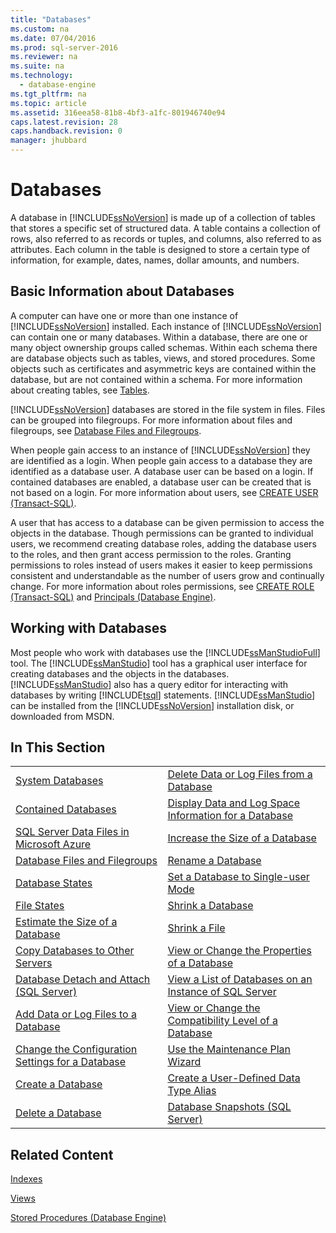 ```yaml
---
title: "Databases"
ms.custom: na
ms.date: 07/04/2016
ms.prod: sql-server-2016
ms.reviewer: na
ms.suite: na
ms.technology: 
  - database-engine
ms.tgt_pltfrm: na
ms.topic: article
ms.assetid: 316eea58-81b8-4bf3-a1fc-801946740e94
caps.latest.revision: 28
caps.handback.revision: 0
manager: jhubbard
---
```

# Databases
A database in [!INCLUDE[ssNoVersion](../../Topics/TopicNameContainA/tokens/ssNoVersion_md.md)] is made up of a collection of tables that stores a specific set of structured data. A table contains a collection of rows, also referred to as records or tuples, and columns, also referred to as attributes. Each column in the table is designed to store a certain type of information, for example, dates, names, dollar amounts, and numbers.  
  
## Basic Information about Databases  
 A computer can have one or more than one instance of [!INCLUDE[ssNoVersion](../../Topics/TopicNameContainA/tokens/ssNoVersion_md.md)] installed. Each instance of [!INCLUDE[ssNoVersion](../../Topics/TopicNameContainA/tokens/ssNoVersion_md.md)] can contain one or many databases.  Within a database, there are one or many object ownership groups called schemas. Within each schema there are database objects such as tables, views, and stored procedures. Some objects such as certificates and asymmetric keys are contained within the database, but are not contained within a schema. For more information about creating tables, see [Tables](../../Topics/TopicNameNotContainA/Tables.md).  
  
 [!INCLUDE[ssNoVersion](../../Topics/TopicNameContainA/tokens/ssNoVersion_md.md)] databases are stored in the file system in files. Files can be grouped into filegroups. For more information about files and filegroups, see [Database Files and Filegroups](../../Topics/TopicNameNotContainA/Database-Files-and-Filegroups.md).  
  
 When people gain access to an instance of [!INCLUDE[ssNoVersion](../../Topics/TopicNameContainA/tokens/ssNoVersion_md.md)] they are identified as a login. When people gain access to a database they are identified as a database user. A database user can be based on a login. If contained databases are enabled, a database user can be created that is not based on a login. For more information about users, see [CREATE USER (Transact-SQL)](assetId:///01de7476-4b25-4d58-85b7-1118fe64aa80).  
  
 A user that has access to a database can be given permission to access the objects in the database. Though permissions can be granted to individual users, we recommend creating database roles, adding the database users to the roles, and then grant access permission to the roles. Granting permissions to roles instead of users makes it easier to keep permissions consistent and understandable as the number of users grow and continually change. For more information about roles permissions, see [CREATE ROLE (Transact-SQL)](assetId:///b0cd54ad-e81d-4d71-acec-8a6d7261ca08) and [Principals (Database Engine)](../../Topics/TopicNameNotContainA/Principals--Database-Engine-.md).  
  
## Working with Databases  
 Most people who work with databases use the [!INCLUDE[ssManStudioFull](../../Topics/TopicNameContainA/tokens/ssManStudioFull_md.md)] tool. The [!INCLUDE[ssManStudio](../../Topics/TopicNameContainA/tokens/ssManStudio_md.md)] tool has a graphical user interface for creating databases and the objects in the databases. [!INCLUDE[ssManStudio](../../Topics/TopicNameContainA/tokens/ssManStudio_md.md)] also has a query editor for interacting with databases by writing [!INCLUDE[tsql](../../Topics/TopicNameContainA/tokens/tsql_md.md)] statements. [!INCLUDE[ssManStudio](../../Topics/TopicNameContainA/tokens/ssManStudio_md.md)] can be installed from the [!INCLUDE[ssNoVersion](../../Topics/TopicNameContainA/tokens/ssNoVersion_md.md)] installation disk, or downloaded from MSDN.  
  
## In This Section  
  
|||  
|-|-|  
|[System Databases](../../Topics/TopicNameNotContainA/System-Databases.md)|[Delete Data or Log Files from a Database](../../Topics/TopicNameContainA/Delete-Data-or-Log-Files-from-a-Database.md)|  
|[Contained Databases](../../Topics/TopicNameNotContainA/Contained-Databases.md)|[Display Data and Log Space Information for a Database](../../Topics/TopicNameContainA/Display-Data-and-Log-Space-Information-for-a-Database.md)|  
|[SQL Server Data Files in Microsoft Azure](../../Topics/TopicNameNotContainA/SQL-Server-Data-Files-in-Microsoft-Azure.md)|[Increase the Size of a Database](../../Topics/TopicNameContainA/Increase-the-Size-of-a-Database.md)|  
|[Database Files and Filegroups](../../Topics/TopicNameNotContainA/Database-Files-and-Filegroups.md)|[Rename a Database](../../Topics/TopicNameContainA/Rename-a-Database.md)|  
|[Database States](../../Topics/TopicNameNotContainA/Database-States.md)|[Set a Database to Single-user Mode](../../Topics/TopicNameContainA/Set-a-Database-to-Single-user-Mode.md)|  
|[File States](../../Topics/TopicNameNotContainA/File-States.md)|[Shrink a Database](../../Topics/TopicNameContainA/Shrink-a-Database.md)|  
|[Estimate the Size of a Database](../../Topics/TopicNameContainA/Estimate-the-Size-of-a-Database.md)|[Shrink a File](../../Topics/TopicNameContainA/Shrink-a-File.md)|  
|[Copy Databases to Other Servers](../../Topics/TopicNameNotContainA/Copy-Databases-to-Other-Servers.md)|[View or Change the Properties of a Database](../../Topics/TopicNameContainA/View-or-Change-the-Properties-of-a-Database.md)|  
|[Database Detach and Attach (SQL Server)](../../Topics/TopicNameNotContainA/Database-Detach-and-Attach--SQL-Server-.md)|[View a List of Databases on an Instance of SQL Server](../../Topics/TopicNameContainA/View-a-List-of-Databases-on-an-Instance-of-SQL-Server.md)|  
|[Add Data or Log Files to a Database](../../Topics/TopicNameContainA/Add-Data-or-Log-Files-to-a-Database.md)|[View or Change the Compatibility Level of a Database](../../Topics/TopicNameContainA/View-or-Change-the-Compatibility-Level-of-a-Database.md)|  
|[Change the Configuration Settings for a Database](../../Topics/TopicNameContainA/Change-the-Configuration-Settings-for-a-Database.md)|[Use the Maintenance Plan Wizard](../../Topics/TopicNameNotContainA/Use-the-Maintenance-Plan-Wizard.md)|  
|[Create a Database](../../Topics/TopicNameContainA/Create-a-Database.md)|[Create a User-Defined Data Type Alias](../../Topics/TopicNameContainA/Create-a-User-Defined-Data-Type-Alias.md)|  
|[Delete a Database](../../Topics/TopicNameContainA/Delete-a-Database.md)|[Database Snapshots (SQL Server)](../../Topics/TopicNameNotContainA/Database-Snapshots--SQL-Server-.md)|  
  
## Related Content  
 [Indexes](../../Topics/TopicNameNotContainA/Indexes.md)  
  
 [Views](../../Topics/TopicNameNotContainA/Views.md)  
  
 [Stored Procedures (Database Engine)](../../Topics/TopicNameNotContainA/Stored-Procedures--Database-Engine-.md)